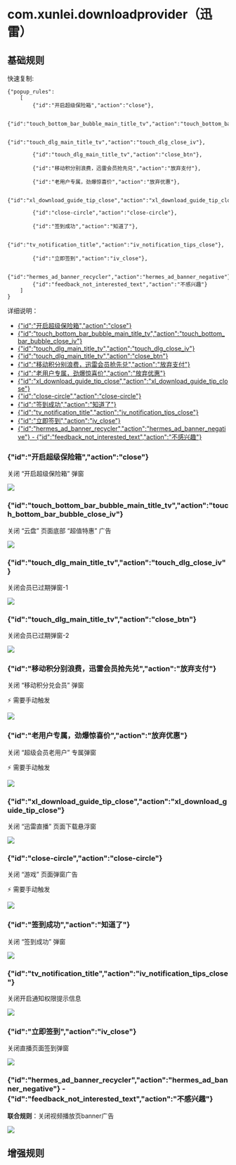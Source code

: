 # com.xunlei.downloadprovider（迅雷）

## 基础规则

快速复制:
```
{"popup_rules":
    [
        {"id":"开启超级保险箱","action":"close"},

        {"id":"touch_bottom_bar_bubble_main_title_tv","action":"touch_bottom_bar_bubble_close_iv"},

        {"id":"touch_dlg_main_title_tv","action":"touch_dlg_close_iv"},

        {"id":"touch_dlg_main_title_tv","action":"close_btn"},

        {"id":"移动积分别浪费，迅雷会员抢先兑","action":"放弃支付"},

        {"id":"老用户专属，劲爆惊喜价","action":"放弃优惠"},

        {"id":"xl_download_guide_tip_close","action":"xl_download_guide_tip_close"},

        {"id":"close-circle","action":"close-circle"},

        {"id":"签到成功","action":"知道了"},
        
        {"id":"tv_notification_title","action":"iv_notification_tips_close"},

        {"id":"立即签到","action":"iv_close"},

        {"id":"hermes_ad_banner_recycler","action":"hermes_ad_banner_negative"},
        {"id":"feedback_not_interested_text","action":"不感兴趣"}
    ]
}
```
详细说明：
- [{"id":"开启超级保险箱","action":"close"}](#id开启超级保险箱actionclose)
- [{"id":"touch_bottom_bar_bubble_main_title_tv","action":"touch_bottom_bar_bubble_close_iv"}](#idtouch_bottom_bar_bubble_main_title_tvactiontouch_bottom_bar_bubble_close_iv)
- [{"id":"touch_dlg_main_title_tv","action":"touch_dlg_close_iv"}](#idtouch_dlg_main_title_tvactiontouch_dlg_close_iv)
- [{"id":"touch_dlg_main_title_tv","action":"close_btn"}](#idtouch_dlg_main_title_tvactionclose_btn)
- [{"id":"移动积分别浪费，迅雷会员抢先兑","action":"放弃支付"}](#id移动积分别浪费迅雷会员抢先兑action放弃支付)
- [{"id":"老用户专属，劲爆惊喜价","action":"放弃优惠"}](#id老用户专属劲爆惊喜价action放弃优惠)
- [{"id":"xl_download_guide_tip_close","action":"xl_download_guide_tip_close"}](#idxl_download_guide_tip_closeactionxl_download_guide_tip_close)
- [{"id":"close-circle","action":"close-circle"}](#idclose-circleactionclose-circle)
- [{"id":"签到成功","action":"知道了"}](#id签到成功action知道了)
- [{"id":"tv_notification_title","action":"iv_notification_tips_close"}](#idtv_notification_titleactioniv_notification_tips_close)
- [{"id":"立即签到","action":"iv_close"}](#id立即签到actioniv_close)
- [{"id":"hermes_ad_banner_recycler","action":"hermes_ad_banner_negative"} - {"id":"feedback_not_interested_text","action":"不感兴趣"}](#idhermes_ad_banner_recycleractionhermes_ad_banner_negative---idfeedback_not_interested_textaction不感兴趣)

### {"id":"开启超级保险箱","action":"close"}
关闭 “开启超级保险箱” 弹窗

![](./assets/开启超级保险箱.jpg)

### {"id":"touch_bottom_bar_bubble_main_title_tv","action":"touch_bottom_bar_bubble_close_iv"}
关闭 “云盘” 页面底部 “超值特惠” 广告

![](./assets/“云盘”页面底部“超值特惠”广告.jpg)

### {"id":"touch_dlg_main_title_tv","action":"touch_dlg_close_iv"}
关闭会员已过期弹窗-1

![](./assets/会员已过期弹窗-1.jpg)

### {"id":"touch_dlg_main_title_tv","action":"close_btn"}
关闭会员已过期弹窗-2

![](./assets/会员已过期弹窗-2.jpg)

### {"id":"移动积分别浪费，迅雷会员抢先兑","action":"放弃支付"}
关闭 “移动积分兑会员” 弹窗

⚡ 需要手动触发

![](./assets/移动积分兑会员.jpg)

### {"id":"老用户专属，劲爆惊喜价","action":"放弃优惠"}
关闭 “超级会员老用户” 专属弹窗

⚡ 需要手动触发

![](./assets/超级会员老用户专属弹窗.jpg)

### {"id":"xl_download_guide_tip_close","action":"xl_download_guide_tip_close"}
关闭 “迅雷直播” 页面下载悬浮窗

![](./assets/“迅雷直播”页面下载悬浮窗.jpg)

### {"id":"close-circle","action":"close-circle"}
关闭 “游戏” 页面弹窗广告

⚡ 需要手动触发

![](./assets/“游戏”页面弹窗广告.jpg)

### {"id":"签到成功","action":"知道了"}
关闭 “签到成功” 弹窗

![](./assets/签到成功.jpg)

### {"id":"tv_notification_title","action":"iv_notification_tips_close"}
关闭开启通知权限提示信息

![](./assets/开启通知权限提示信息.jpg)

### {"id":"立即签到","action":"iv_close"}
关闭直播页面签到弹窗

![](./assets/直播页面签到弹窗.jpg)

### {"id":"hermes_ad_banner_recycler","action":"hermes_ad_banner_negative"} - {"id":"feedback_not_interested_text","action":"不感兴趣"}
**联合规则**：关闭视频播放页banner广告

![](./assets/视频播放页banner广告.jpg)

## 增强规则
